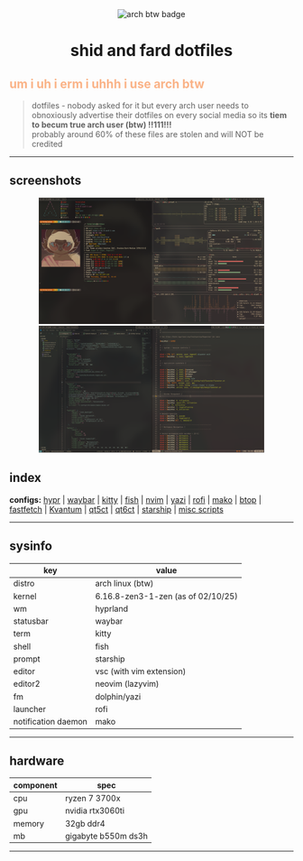 <div align="center">
	<img src="https://img.shields.io/badge/arch-btw-blue?style=flat-square" alt="arch btw badge" />
	<h1>shid and fard dotfiles</h1>
</div>

## <span style="color:#fab387">um i uh i erm i uhhh i use arch btw</span>

> dotfiles - nobody asked for it but every arch user needs to obnoxiously advertise their dotfiles on every social media so its **tiem to becum true arch user (btw) !!111!!!**  
> probably around 60% of these files are stolen and will NOT be credited

---

## screenshots

<div align="center">
	<img src="pictures/2025-10-02-114306_hyprshot.png" alt="hyprshot 1" width="400" />
	<img src="pictures/2025-10-02-114604_hyprshot.png" alt="hyprshot 2" width="400" />
</div>

## index

**configs:** [hypr](https://github.com/formulated0/dotfiles/tree/main/hypr) | [waybar](https://github.com/formulated0/dotfiles/tree/main/waybar) | [kitty](https://github.com/formulated0/dotfiles/tree/main/kitty) | [fish](https://github.com/formulated0/dotfiles/tree/main/fish) | [nvim](https://github.com/formulated0/dotfiles/tree/main/nvim) | [yazi](https://github.com/formulated0/dotfiles/tree/main/yazi) | [rofi](https://github.com/formulated0/dotfiles/tree/main/rofi) | [mako](https://github.com/formulated0/dotfiles/tree/main/mako) | [btop](https://github.com/formulated0/dotfiles/tree/main/btop) | [fastfetch](https://github.com/formulated0/dotfiles/tree/main/fastfetch) | [Kvantum](https://github.com/formulated0/dotfiles/tree/main/Kvantum) | [qt5ct](https://github.com/formulated0/dotfiles/tree/main/qt5ct) | [qt6ct](https://github.com/formulated0/dotfiles/tree/main/qt6ct) | [starship](https://github.com/formulated0/dotfiles/tree/main/starship) | [misc scripts](https://github.com/formulated0/dotfiles/tree/main/.local/bin)

---

## sysinfo

| key | value |
|-----|-------|
| distro | arch linux (btw) |
| kernel | 6.16.8-zen3-1-zen (as of 02/10/25) |
| wm | hyprland |
| statusbar | waybar |
| term | kitty |
| shell | fish |
| prompt | starship |
| editor | vsc (with vim extension) |
| editor2 | neovim (lazyvim) |
| fm | dolphin/yazi |
| launcher | rofi |
| notification daemon | mako |

---

## hardware

| component | spec |
|-----------|------|
| cpu | ryzen 7 3700x |
| gpu | nvidia rtx3060ti |
| memory | 32gb ddr4 |
| mb | gigabyte b550m ds3h |

---
